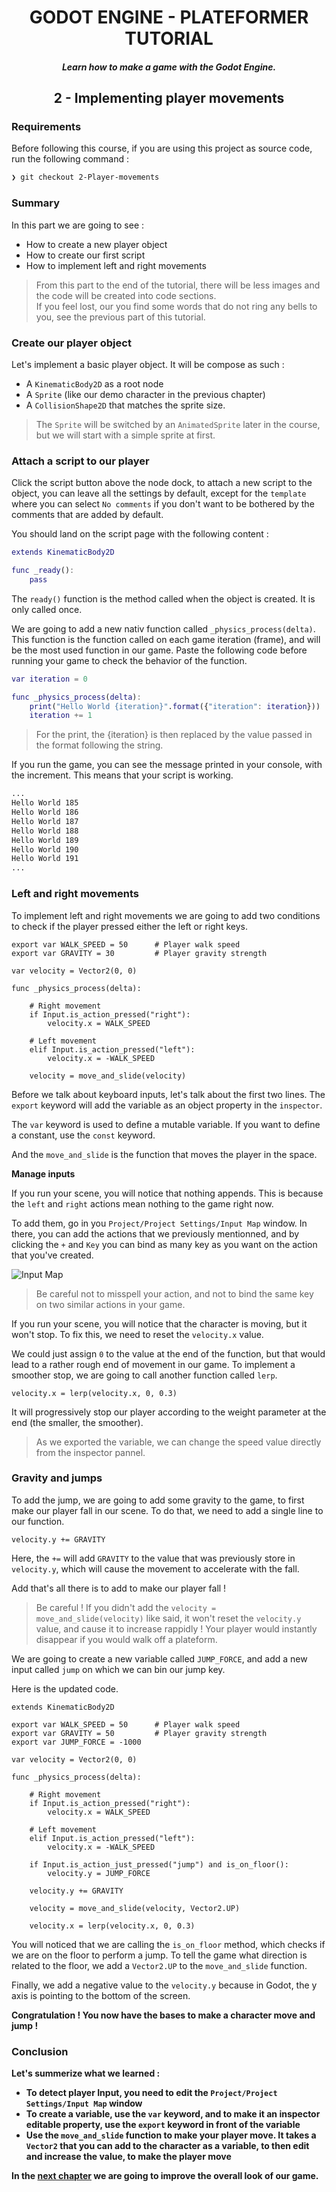 <h1 align="center">GODOT ENGINE - PLATEFORMER TUTORIAL</h1>

_<h5 align="center">Learn how to make a game with the Godot Engine.</h5>_

**<h2 align="center">2 - Implementing player movements</h2>**

### Requirements

Before following this course, if you are using this project as source code, run the following command :

```bash
❯ git checkout 2-Player-movements
```

### Summary

In this part we are going to see :

- How to create a new player object
- How to create our first script
- How to implement left and right movements

> From this part to the end of the tutorial, there will be less images and the code will be created into code sections.  
> If you feel lost, our you find some words that do not ring any bells to you, see the previous part of this tutorial.

### Create our player object

Let's implement a basic player object. It will be compose as such :

- A `KinematicBody2D` as a root node
- A `Sprite` (like our demo character in the previous chapter)
- A `CollisionShape2D` that matches the sprite size.

> The `Sprite` will be switched by an `AnimatedSprite` later in the course, but we will start with a simple sprite at first.

### Attach a script to our player

Click the script button above the node dock, to attach a new script to the object, you can leave all the settings by default, except for the `template` where you can select `No comments` if you don't want to be bothered by the comments that are added by default.

You should land on the script page with the following content :

```gd
extends KinematicBody2D

func _ready():
	pass
```

The `ready()` function is the method called when the object is created. It is only called once.

We are going to add a new nativ function called `_physics_process(delta)`. This function is the function called on each game iteration (frame), and will be the most used function in our game. Paste the following code before running your game to check the behavior of the function.

```gd
var iteration = 0

func _physics_process(delta):
	print("Hello World {iteration}".format({"iteration": iteration}))
	iteration += 1
```

> For the print, the {iteration} is then replaced by the value passed in the format following the string.

If you run the game, you can see the message printed in your console, with the increment. This means that your script is working.

```bash
...
Hello World 185
Hello World 186
Hello World 187
Hello World 188
Hello World 189
Hello World 190
Hello World 191
...
```

### Left and right movements

To implement left and right movements we are going to add two conditions to check if the player pressed either the left or right keys.

```gdscript
export var WALK_SPEED = 50		# Player walk speed
export var GRAVITY = 30			# Player gravity strength

var velocity = Vector2(0, 0)

func _physics_process(delta):
	
	# Right movement
	if Input.is_action_pressed("right"):
		velocity.x = WALK_SPEED
		
	# Left movement
	elif Input.is_action_pressed("left"):
		velocity.x = -WALK_SPEED
		
	velocity = move_and_slide(velocity)
```

Before we talk about keyboard inputs, let's talk about the first two lines. The `export` keyword will add the variable as an object property in the `inspector`.

The `var` keyword is used to define a mutable variable. If you want to define a constant, use the `const` keyword.

And the `move_and_slide` is the function that moves the player in the space.

**Manage inputs**

If you run your scene, you will notice that nothing appends. This is because the `left` and `right` actions mean nothing to the game right now.

To add them, go in you `Project/Project Settings/Input Map` window. In there, you can add the actions that we previously mentionned, and by clicking the `+` and `Key` you can bind as many key as you want on the action that you've created.

![Input Map](assets/course/input_map.png)

> Be careful not to misspell your action, and not to bind the same key on two similar actions in your game.

If you run your scene, you will notice that the character is moving, but it won't stop. To fix this, we need to reset the `velocity.x` value.

We could just assign `0` to the value at the end of the function, but that would lead to a rather rough end of movement in our game. To implement a smoother stop, we are going to call another function called `lerp`.

```gdscript
velocity.x = lerp(velocity.x, 0, 0.3)
```

It will progressively stop our player according to the weight parameter at the end (the smaller, the smoother).

> As we exported the variable, we can change the speed value directly from the inspector pannel.

### Gravity and jumps

To add the jump, we are going to add some gravity to the game, to first make our player fall in our scene. To do that, we need to add a single line to our function.

```gdscript
velocity.y += GRAVITY
```

Here, the `+=` will add `GRAVITY` to the value that was previously store in `velocity.y`, which will cause the movement to accelerate with the fall.

Add that's all there is to add to make our player fall !

> Be careful ! If you didn't add the `velocity = move_and_slide(velocity)` like said, it won't reset the `velocity.y` value, and cause it to increase rappidly ! Your player would instantly disappear if you would walk off a plateform.

We are going to create a new variable called `JUMP_FORCE`, and add a new input called `jump` on which we can bin our jump key.

Here is the updated code.

```gdscript
extends KinematicBody2D

export var WALK_SPEED = 50		# Player walk speed
export var GRAVITY = 50			# Player gravity strength
export var JUMP_FORCE = -1000

var velocity = Vector2(0, 0)

func _physics_process(delta):
	
	# Right movement
	if Input.is_action_pressed("right"):
		velocity.x = WALK_SPEED
		
	# Left movement
	elif Input.is_action_pressed("left"):
		velocity.x = -WALK_SPEED
		
	if Input.is_action_just_pressed("jump") and is_on_floor():
		velocity.y = JUMP_FORCE
	
	velocity.y += GRAVITY
	
	velocity = move_and_slide(velocity, Vector2.UP)
	
	velocity.x = lerp(velocity.x, 0, 0.3)
```

You will noticed that we are calling the `is_on_floor` method, which checks if we are on the floor to perform a jump. To tell the game what direction is related to the floor, we add a `Vector2.UP` to the `move_and_slide` function.

Finally, we add a negative value to the `velocity.y` because in Godot, the y axis is pointing to the bottom of the screen.

**Congratulation ! You now have the bases to make a character move and jump !**

### Conclusion

**Let's summerize what we learned :**

- **To detect player Input, you need to edit the `Project/Project Settings/Input Map` window**
- **To create a variable, use the `var` keyword, and to make it an inspector editable property, use the `export` keyword in front of the variable**
- **Use the `move_and_slide` function to make your player move. It takes a `Vector2` that you can add to the character as a variable, to then edit and increase the value, to make the player move**

**In the [next chapter](https://github.com/Anatole-DC/godot_plateformer_tutorial/tree/3-Sprites-and-animations) we are going to improve the overall look of our game.**